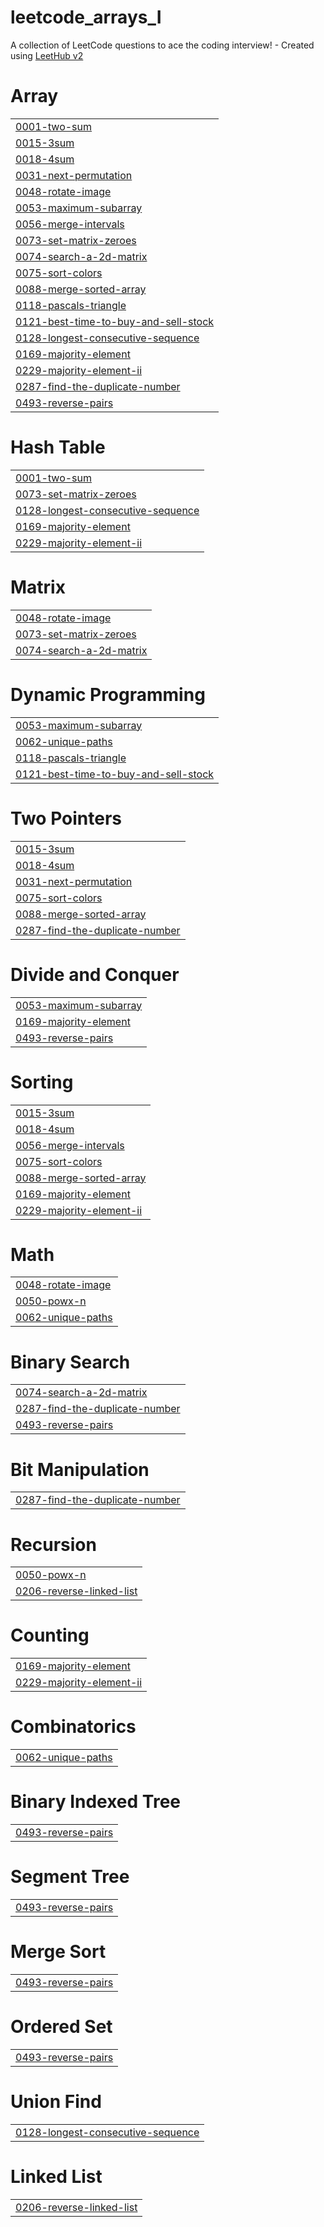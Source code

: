 # leetcode_arrays_I
A collection of LeetCode questions to ace the coding interview! - Created using [LeetHub v2](https://github.com/arunbhardwaj/LeetHub-2.0)


# Array
|  |
| ------- |
| [0001-two-sum](https://github.com/ArunEshwerN/leetcode_arrays_I/tree/master/0001-two-sum) |
| [0015-3sum](https://github.com/ArunEshwerN/leetcode_arrays_I/tree/master/0015-3sum) |
| [0018-4sum](https://github.com/ArunEshwerN/leetcode_arrays_I/tree/master/0018-4sum) |
| [0031-next-permutation](https://github.com/ArunEshwerN/leetcode_arrays_I/tree/master/0031-next-permutation) |
| [0048-rotate-image](https://github.com/ArunEshwerN/leetcode_arrays_I/tree/master/0048-rotate-image) |
| [0053-maximum-subarray](https://github.com/ArunEshwerN/leetcode_arrays_I/tree/master/0053-maximum-subarray) |
| [0056-merge-intervals](https://github.com/ArunEshwerN/leetcode_arrays_I/tree/master/0056-merge-intervals) |
| [0073-set-matrix-zeroes](https://github.com/ArunEshwerN/leetcode_arrays_I/tree/master/0073-set-matrix-zeroes) |
| [0074-search-a-2d-matrix](https://github.com/ArunEshwerN/leetcode_arrays_I/tree/master/0074-search-a-2d-matrix) |
| [0075-sort-colors](https://github.com/ArunEshwerN/leetcode_arrays_I/tree/master/0075-sort-colors) |
| [0088-merge-sorted-array](https://github.com/ArunEshwerN/leetcode_arrays_I/tree/master/0088-merge-sorted-array) |
| [0118-pascals-triangle](https://github.com/ArunEshwerN/leetcode_arrays_I/tree/master/0118-pascals-triangle) |
| [0121-best-time-to-buy-and-sell-stock](https://github.com/ArunEshwerN/leetcode_arrays_I/tree/master/0121-best-time-to-buy-and-sell-stock) |
| [0128-longest-consecutive-sequence](https://github.com/ArunEshwerN/leetcode_arrays_I/tree/master/0128-longest-consecutive-sequence) |
| [0169-majority-element](https://github.com/ArunEshwerN/leetcode_arrays_I/tree/master/0169-majority-element) |
| [0229-majority-element-ii](https://github.com/ArunEshwerN/leetcode_arrays_I/tree/master/0229-majority-element-ii) |
| [0287-find-the-duplicate-number](https://github.com/ArunEshwerN/leetcode_arrays_I/tree/master/0287-find-the-duplicate-number) |
| [0493-reverse-pairs](https://github.com/ArunEshwerN/leetcode_arrays_I/tree/master/0493-reverse-pairs) |
# Hash Table
|  |
| ------- |
| [0001-two-sum](https://github.com/ArunEshwerN/leetcode_arrays_I/tree/master/0001-two-sum) |
| [0073-set-matrix-zeroes](https://github.com/ArunEshwerN/leetcode_arrays_I/tree/master/0073-set-matrix-zeroes) |
| [0128-longest-consecutive-sequence](https://github.com/ArunEshwerN/leetcode_arrays_I/tree/master/0128-longest-consecutive-sequence) |
| [0169-majority-element](https://github.com/ArunEshwerN/leetcode_arrays_I/tree/master/0169-majority-element) |
| [0229-majority-element-ii](https://github.com/ArunEshwerN/leetcode_arrays_I/tree/master/0229-majority-element-ii) |
# Matrix
|  |
| ------- |
| [0048-rotate-image](https://github.com/ArunEshwerN/leetcode_arrays_I/tree/master/0048-rotate-image) |
| [0073-set-matrix-zeroes](https://github.com/ArunEshwerN/leetcode_arrays_I/tree/master/0073-set-matrix-zeroes) |
| [0074-search-a-2d-matrix](https://github.com/ArunEshwerN/leetcode_arrays_I/tree/master/0074-search-a-2d-matrix) |
# Dynamic Programming
|  |
| ------- |
| [0053-maximum-subarray](https://github.com/ArunEshwerN/leetcode_arrays_I/tree/master/0053-maximum-subarray) |
| [0062-unique-paths](https://github.com/ArunEshwerN/leetcode_arrays_I/tree/master/0062-unique-paths) |
| [0118-pascals-triangle](https://github.com/ArunEshwerN/leetcode_arrays_I/tree/master/0118-pascals-triangle) |
| [0121-best-time-to-buy-and-sell-stock](https://github.com/ArunEshwerN/leetcode_arrays_I/tree/master/0121-best-time-to-buy-and-sell-stock) |
# Two Pointers
|  |
| ------- |
| [0015-3sum](https://github.com/ArunEshwerN/leetcode_arrays_I/tree/master/0015-3sum) |
| [0018-4sum](https://github.com/ArunEshwerN/leetcode_arrays_I/tree/master/0018-4sum) |
| [0031-next-permutation](https://github.com/ArunEshwerN/leetcode_arrays_I/tree/master/0031-next-permutation) |
| [0075-sort-colors](https://github.com/ArunEshwerN/leetcode_arrays_I/tree/master/0075-sort-colors) |
| [0088-merge-sorted-array](https://github.com/ArunEshwerN/leetcode_arrays_I/tree/master/0088-merge-sorted-array) |
| [0287-find-the-duplicate-number](https://github.com/ArunEshwerN/leetcode_arrays_I/tree/master/0287-find-the-duplicate-number) |
# Divide and Conquer
|  |
| ------- |
| [0053-maximum-subarray](https://github.com/ArunEshwerN/leetcode_arrays_I/tree/master/0053-maximum-subarray) |
| [0169-majority-element](https://github.com/ArunEshwerN/leetcode_arrays_I/tree/master/0169-majority-element) |
| [0493-reverse-pairs](https://github.com/ArunEshwerN/leetcode_arrays_I/tree/master/0493-reverse-pairs) |
# Sorting
|  |
| ------- |
| [0015-3sum](https://github.com/ArunEshwerN/leetcode_arrays_I/tree/master/0015-3sum) |
| [0018-4sum](https://github.com/ArunEshwerN/leetcode_arrays_I/tree/master/0018-4sum) |
| [0056-merge-intervals](https://github.com/ArunEshwerN/leetcode_arrays_I/tree/master/0056-merge-intervals) |
| [0075-sort-colors](https://github.com/ArunEshwerN/leetcode_arrays_I/tree/master/0075-sort-colors) |
| [0088-merge-sorted-array](https://github.com/ArunEshwerN/leetcode_arrays_I/tree/master/0088-merge-sorted-array) |
| [0169-majority-element](https://github.com/ArunEshwerN/leetcode_arrays_I/tree/master/0169-majority-element) |
| [0229-majority-element-ii](https://github.com/ArunEshwerN/leetcode_arrays_I/tree/master/0229-majority-element-ii) |
# Math
|  |
| ------- |
| [0048-rotate-image](https://github.com/ArunEshwerN/leetcode_arrays_I/tree/master/0048-rotate-image) |
| [0050-powx-n](https://github.com/ArunEshwerN/leetcode_arrays_I/tree/master/0050-powx-n) |
| [0062-unique-paths](https://github.com/ArunEshwerN/leetcode_arrays_I/tree/master/0062-unique-paths) |
# Binary Search
|  |
| ------- |
| [0074-search-a-2d-matrix](https://github.com/ArunEshwerN/leetcode_arrays_I/tree/master/0074-search-a-2d-matrix) |
| [0287-find-the-duplicate-number](https://github.com/ArunEshwerN/leetcode_arrays_I/tree/master/0287-find-the-duplicate-number) |
| [0493-reverse-pairs](https://github.com/ArunEshwerN/leetcode_arrays_I/tree/master/0493-reverse-pairs) |
# Bit Manipulation
|  |
| ------- |
| [0287-find-the-duplicate-number](https://github.com/ArunEshwerN/leetcode_arrays_I/tree/master/0287-find-the-duplicate-number) |
# Recursion
|  |
| ------- |
| [0050-powx-n](https://github.com/ArunEshwerN/leetcode_arrays_I/tree/master/0050-powx-n) |
| [0206-reverse-linked-list](https://github.com/ArunEshwerN/leetcode_arrays_I/tree/master/0206-reverse-linked-list) |
# Counting
|  |
| ------- |
| [0169-majority-element](https://github.com/ArunEshwerN/leetcode_arrays_I/tree/master/0169-majority-element) |
| [0229-majority-element-ii](https://github.com/ArunEshwerN/leetcode_arrays_I/tree/master/0229-majority-element-ii) |
# Combinatorics
|  |
| ------- |
| [0062-unique-paths](https://github.com/ArunEshwerN/leetcode_arrays_I/tree/master/0062-unique-paths) |
# Binary Indexed Tree
|  |
| ------- |
| [0493-reverse-pairs](https://github.com/ArunEshwerN/leetcode_arrays_I/tree/master/0493-reverse-pairs) |
# Segment Tree
|  |
| ------- |
| [0493-reverse-pairs](https://github.com/ArunEshwerN/leetcode_arrays_I/tree/master/0493-reverse-pairs) |
# Merge Sort
|  |
| ------- |
| [0493-reverse-pairs](https://github.com/ArunEshwerN/leetcode_arrays_I/tree/master/0493-reverse-pairs) |
# Ordered Set
|  |
| ------- |
| [0493-reverse-pairs](https://github.com/ArunEshwerN/leetcode_arrays_I/tree/master/0493-reverse-pairs) |
# Union Find
|  |
| ------- |
| [0128-longest-consecutive-sequence](https://github.com/ArunEshwerN/leetcode_arrays_I/tree/master/0128-longest-consecutive-sequence) |
# Linked List
|  |
| ------- |
| [0206-reverse-linked-list](https://github.com/ArunEshwerN/leetcode_arrays_I/tree/master/0206-reverse-linked-list) |